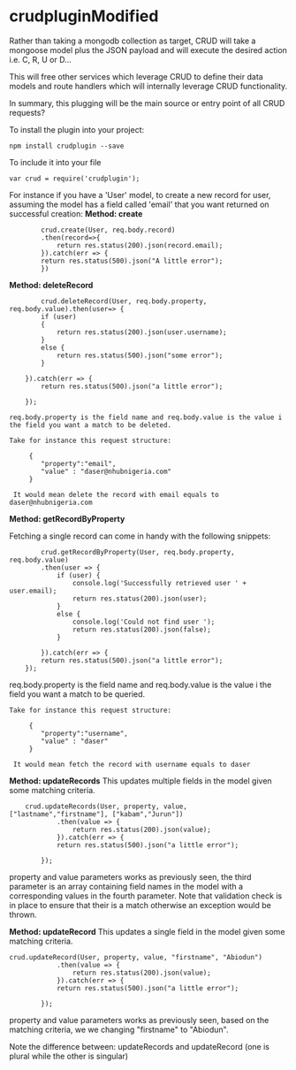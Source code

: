 # crudpluginModified


Rather than taking a mongodb collection as target, CRUD will take a mongoose model plus the JSON payload and will execute the desired action i.e. C, R, U or D...

This will free other services which leverage CRUD to define their data models and route handlers which will internally leverage CRUD functionality.

In summary,  this plugging will be the main source or entry point of all CRUD requests?


To install the plugin into your project:


```npm install crudplugin --save```


To include it into your file

```var crud = require('crudplugin');```


For instance if you have a 'User' model, to create a new record for user, assuming the model has a field called 'email' that you want returned on successful creation:
<b>
Method: create
</b>

```
 		crud.create(User, req.body.record)
        .then(record=>{
            return res.status(200).json(record.email);
        }).catch(err => {
        return res.status(500).json("A little error");
        })
```

<b>
Method: deleteRecord</b>

```
		crud.deleteRecord(User, req.body.property, req.body.value).then(user=> {
        if (user)
        {
            return res.status(200).json(user.username);
        }
        else {
            return res.status(500).json("some error");
        }

    }).catch(err => {
        return res.status(500).json("a little error");

    });
```

    req.body.property is the field name and req.body.value is the value i the field you want a match to be deleted.

   	Take for instance this request structure:
```   
   	 {
 	    "property":"email",
        "value" : "daser@nhubnigeria.com"
 	 }
```
 	 It would mean delete the record with email equals to daser@nhubnigeria.com


<b>Method: getRecordByProperty</b>

Fetching a single record can come in handy with the following snippets:

```
		crud.getRecordByProperty(User, req.body.property, req.body.value)
        .then(user => {
            if (user) {
                console.log('Successfully retrieved user ' + user.email);
                return res.status(200).json(user);
            }
            else {
                console.log('Could not find user ');
                return res.status(200).json(false);
            }

        }).catch(err => {
        return res.status(500).json("a little error");
    });
```

req.body.property is the field name and req.body.value is the value i the field you want a match to be queried.

   	Take for instance this request structure:
```
   	 {
 	    "property":"username",
        "value" : "daser"
 	 }
```
 	 It would mean fetch the record with username equals to daser

<b>Method: updateRecords</b>
This updates multiple fields in the model given some matching criteria.
```
 	crud.updateRecords(User, property, value, ["lastname","firstname"], ["kabam","Jurun"])
            .then(value => {
                return res.status(200).json(value);
            }).catch(err => {
            return res.status(500).json("a little error");

        });
```
property and value parameters works as previously seen, the third parameter is an array containing field names in the model with a corresponding values in the fourth parameter. Note that validation check is in place to ensure that their is a match otherwise an exception would be thrown.





<b>Method: updateRecord</b>
This updates a single field in the model given some matching criteria.

```
crud.updateRecord(User, property, value, "firstname", "Abiodun")
            .then(value => {
                return res.status(200).json(value);
            }).catch(err => {
            return res.status(500).json("a little error");

        });
```
property and value parameters works as previously seen, based on the matching criteria, we we changing "firstname" to "Abiodun".

Note the difference between: updateRecords and updateRecord (one is plural while the other is singular)
